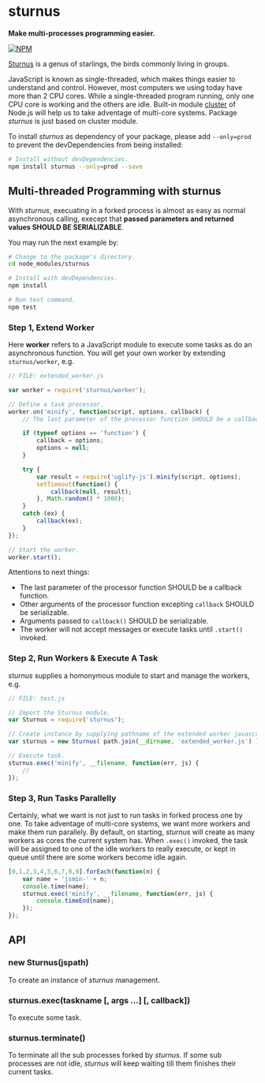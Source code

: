 #	sturnus

__Make multi-processes programming easier.__  

[![NPM](https://nodei.co/npm/sturnus.png?downloads=true&downloadRank=true&stars=true)](https://www.npmjs.com/package/sturnus)

[Sturnus](https://en.wikipedia.org/wiki/Sturnus) is a genus of starlings, the birds commonly living in groups.

JavaScript is known as single-threaded, which makes things easier to understand and control. However, most computers we using today have more than 2 CPU cores. While a single-threaded program running, only one CPU core is working and the others are idle. Built-in module [cluster](https://nodejs.org/dist/latest-v7.x/docs/api/cluster.html) of Node.js will help us to take adventage of multi-core systems. Package *sturnus* is just based on cluster module.

To install *sturnus* as dependency of your package, please add ``--only=prod`` to prevent the devDependencies from being installed:  
```bash
# Install without devDependencies.
npm install sturnus --only=prod --save
```

##	Multi-threaded Programming with sturnus

With *sturnus*, execuating in a forked process is almost as easy as normal asynchronous calling, execept that __passed parameters and returned values SHOULD BE SERIALIZABLE__.

You may run the next example by:  
```bash
# Change to the package's directory.
cd node_modules/sturnus

# Install with devDependencies.
npm install

# Run test command.
npm test
```

###	Step 1, Extend Worker

Here __worker__ refers to a JavaScript module to execute some tasks as do an asynchronous function. You will get your own worker by extending ``sturnus/worker``, e.g.  
```javascript
// FILE: extended_worker.js

var worker = require('sturnus/worker');

// Define a task processor.
worker.on('minify', function(script, options, callback) {
	// The last parameter of the processor function SHOULD be a callback function.

	if (typeof options == 'function') {
		callback = options;
		options = null;
	}

	try {
		var result = require('uglify-js').minify(script, options);
		setTimeout(function() {
			callback(null, result);
		}, Math.random() * 1000);
	}
	catch (ex) {
		callback(ex);
	}
});

// Start the worker.
worker.start();
```

Attentions to next things:

*	The last parameter of the processor function SHOULD be a callback function.
*	Other arguments of the processor function excepting ``callback`` SHOULD be serializable.
*	Arguments passed to ``callback()`` SHOULD be serializable.
*	The worker will not accept messages or execute tasks until ``.start()`` invoked.

###	Step 2, Run Workers & Execute A Task

*sturnus* supplies a homonymous module to start and manage the workers, e.g.  
```javascript
// FILE: test.js

// Import the Sturnus module.
var Sturnus = require('sturnus');

// Create instance by supplying pathname of the extended worker javascript file.
var sturnus = new Sturnus( path.join(__dirname, 'extended_worker.js') );

// Execute task.
sturnus.exec('minify', __filename, function(err, js) {
	//
});
```

###	Step 3, Run Tasks Parallelly

Certainly, what we want is not just to run tasks in forked process one by one. To take adventage of multi-core systems, we want more workers and make them run parallely. By default, on starting, *sturnus* will create as many workers as cores the current system has. When ``.exec()`` invoked, the task will be assigned to one of the idle workers to really execute, or kept in queue until there are some workers become idle again.

```javascript
[0,1,2,3,4,5,6,7,8,9].forEach(function(n) {
	var name = 'jsmin-' + n;
	console.time(name);
	sturnus.exec('minify', __filename, function(err, js) {
		console.timeEnd(name);
	});
});
```

##	API

###	new Sturnus(jspath)

To create an instance of *sturnus* management.

###	sturnus.exec(taskname [, args ...] [, callback])

To execute some task.

###	sturnus.terminate()

To terminate all the sub processes forked by *sturnus*. If some sub processes are not idle, *sturnus* will keep waiting till them finishes their current tasks.
